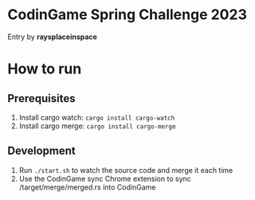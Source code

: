 # CodinGame Spring Challenge 2023

Entry by **raysplaceinspace**

# How to run

## Prerequisites

1. Install cargo watch: `cargo install cargo-watch`
2. Install cargo merge: `cargo install cargo-merge`

## Development

1. Run `./start.sh` to watch the source code and merge it each time
2. Use the CodinGame sync Chrome extension to sync /target/merge/merged.rs into CodinGame
